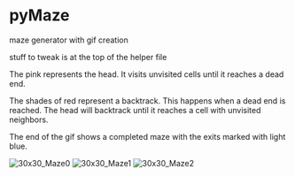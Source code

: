 # pyMaze
maze generator with gif creation

stuff to tweak is at the top of the helper file

The pink represents the head. It visits unvisited cells until it reaches a dead end.

The shades of red represent a backtrack. This happens when a dead end is reached. The head will backtrack until it reaches a cell with unvisited neighbors. 

The end of the gif shows a completed maze with the exits marked with light blue. 


![30x30_Maze0](https://user-images.githubusercontent.com/79825665/166323518-bdaac0f4-b4b4-4902-b383-762ec9e5da20.gif)
![30x30_Maze1](https://user-images.githubusercontent.com/79825665/166323579-52812f5b-5928-4d3c-9e5e-72b5a6e46f16.gif)
![30x30_Maze2](https://user-images.githubusercontent.com/79825665/166323587-25fcb7ac-bbf4-44b6-a79e-371401f48df9.gif)

